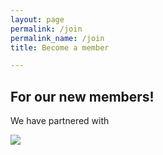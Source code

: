 ```yaml
---
layout: page
permalink: /join
permalink_name: /join
title: Become a member

---  
```

<p align=center> 
  
<h2>For our new members!</h2>

We have partnered with 

  
<img src="https://user-images.githubusercontent.com/91146114/188928763-697aa442-8c8b-4887-a1e8-9c20d965e7ee.png"/>
  
  
</p>


